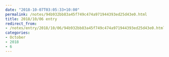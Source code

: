 ```yaml
---
date: "2018-10-07T03:05:33+10:00"
permalink: /notes/94b932bb83a45f749c474a971944393ed25d43e0.html
title: 2018/10/06 entry
redirect_from:
- /notes/entry/2018/10/06/94b932bb83a45f749c474a971944393ed25d43e0.html
categories:
- October
- 2018
- 6
---
```

